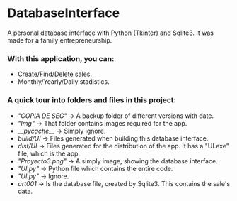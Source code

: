 # DatabaseInterface
A personal database interface with Python (Tkinter) and Sqlite3. It was made for a family entrepreneurship.

### With this application, you can:  
- Create/Find/Delete sales. 
- Monthly/Yearly/Daily stadistics. 

### A quick tour into folders and files in this project: 
- _"COPIA DE SEG"_ -> A backup folder of different versions with date.
- _"Img"_ -> That folder contains images required for the app.
- _\_\_pycache\_\__ -> Simply ignore.
- _build/UI_ -> Files generated when building this database interface.
- _dist/UI_ -> Files generated for the distribution of the app. It has a "UI.exe" file, which is the app.
- _"Proyecto3.png"_ -> A simply image, showing the database interface.
- _"UI.py"_ -> Python file which contains the entire code.
- _"UI.py"_ -> Ignore.
- _art001_ -> Is the database file, created by Sqlite3. This contains the sale's data.

